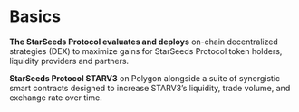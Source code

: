 # Basics

**The StarSeeds Protocol evaluates and deploys** on-chain decentralized strategies (DEX) to maximize gains for StarSeeds Protocol token holders, liquidity providers and partners.&#x20;

**StarSeeds Protocol STARV3** on Polygon alongside a suite of synergistic smart contracts designed to increase STARV3’s liquidity, trade volume, and exchange rate over time.

